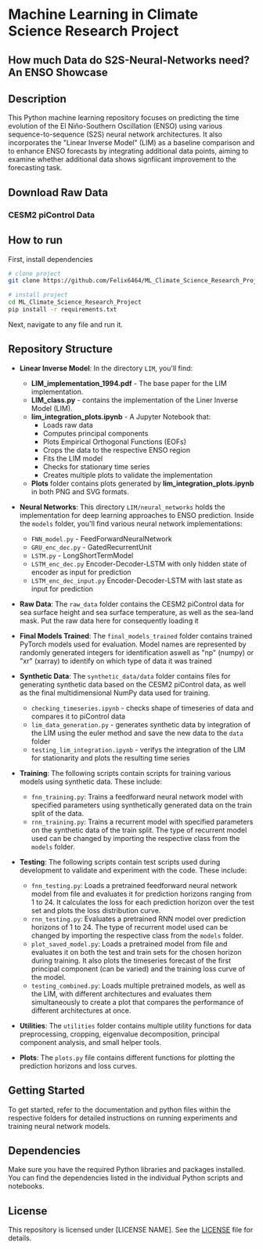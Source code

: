 # Machine Learning in Climate Science Research Project

## How much Data do S2S-Neural-Networks need? An ENSO Showcase

## Description
This Python machine learning repository focuses on predicting the time evolution of the El Niño-Southern Oscillation (ENSO) using various sequence-to-sequence (S2S) neural network architectures.
It also incorporates the "Linear Inverse Model" (LIM) as a baseline comparison and to enhance ENSO forecasts by integrating additional data points, aiming to examine whether additional data shows signfiicant improvement to the forecasting task. 
## Download Raw Data

### CESM2 piControl Data 



## How to run
First, install dependencies
```bash
# clone project   
git clone https://github.com/Felix6464/ML_Climate_Science_Research_Project.git

# install project   
cd ML_Climate_Science_Research_Project  
pip install -r requirements.txt

 ```   
Next, navigate to any file and run it.

## Repository Structure

- **Linear Inverse Model**: In the directory `LIM`, you'll find:
  - **LIM_implementation_1994.pdf** - The base paper for the LIM implementation.
  - **LIM_class.py** - contains the implementation of the Liner Inverse Model (LIM).
  - **lim_integration_plots.ipynb** - A Jupyter Notebook that:
    - Loads raw data
    - Computes principal components
    - Plots Empirical Orthogonal Functions (EOFs)
    - Crops the data to the respective ENSO region
    - Fits the LIM model
    - Checks for stationary time series
    - Creates multiple plots to validate the implementation
  - **Plots** folder contains plots generated by **lim_integration_plots.ipynb** in both PNG and SVG formats.


- **Neural Networks**: This directory `LIM/neural_networks` holds the implementation for deep learning approaches to ENSO prediction. Inside the `models` folder, you'll find various neural network implementations:
  - `FNN_model.py` - FeedForwardNeuralNetwork
  - `GRU_enc_dec.py` - GatedRecurrentUnit
  - `LSTM.py` - LongShortTermModel
  - `LSTM_enc_dec.py` Encoder-Decoder-LSTM with only hidden state of encoder as input for prediction
  - `LSTM_enc_dec_input.py` Encoder-Decoder-LSTM with last state as input for prediction


- **Raw Data**: The `raw_data` folder contains the CESM2 piControl data for sea surface height and sea surface temperature, as well as the sea-land mask. Put the raw data here for consequently loading it


- **Final Models Trained**: The `final_models_trained` folder contains trained PyTorch models used for evaluation. Model names are represented by randomly generated integers for identification aswell as "np" (numpy) or "xr" (xarray) to identify on which type of data it was trained


- **Synthetic Data**: The `synthetic_data/data` folder contains files for generating synthetic data based on the CESM2 piControl data, as well as the final multidimensional NumPy data used for training.
  - `checking_timeseries.ipynb` - checks shape of timeseries of data and compares it to piControl data
  - `lim_data_generation.py` - generates synthetic data by integration of the LIM using the euler method and save the new data to the `data` folder
  - `testing_lim_integration.ipynb` - verifys the integration of the LIM for stationarity and plots the resulting time series


- **Training**: The following scripts contain scripts for training various models using synthetic data. These include:
  - `fnn_training.py`: Trains a feedforward neural network model with specified parameters using synthetically generated data on the train split of the data.
  - `rnn_training.py`: Trains a recurrent model with specified parameters on the synthetic data of the train split. The type of recurrent model used can be changed by importing the respective class from the `models` folder.


- **Testing**: The following scripts contain test scripts used during development to validate and experiment with the code. These include:
  - `fnn_testing.py`: Loads a pretrained feedforward neural network model from file and evaluates it for prediction horizons ranging from 1 to 24. It calculates the loss for each prediction horizon over the test set and plots the loss distribution curve.
  - `rnn_testing.py`: Evaluates a pretrained RNN model over prediction horizons of 1 to 24. The type of recurrent model used can be changed by importing the respective class from the `models` folder.
  - `plot_saved_model.py`: Loads a pretrained model from file and evaluates it on both the test and train sets for the chosen horizon during training. It also plots the timeseries forecast of the first principal component (can be varied) and the training loss curve of the model.
  - `testing_combined.py`: Loads multiple pretrained models, as well as the LIM, with different architectures and evaluates them simultaneously to create a plot that compares the performance of different architectures at once.


- **Utilities**: The `utilities` folder contains multiple utility functions for data preprocessing, cropping, eigenvalue decomposition, principal component analysis, and small helper tools.


- **Plots**: The `plots.py` file contains different functions for plotting the prediction horizons and loss curves.

## Getting Started

To get started, refer to the documentation and python files within the respective folders for detailed instructions on running experiments and training neural network models.

## Dependencies

Make sure you have the required Python libraries and packages installed. You can find the dependencies listed in the individual Python scripts and notebooks.

## License

This repository is licensed under [LICENSE NAME]. See the [LICENSE](LICENSE) file for details.